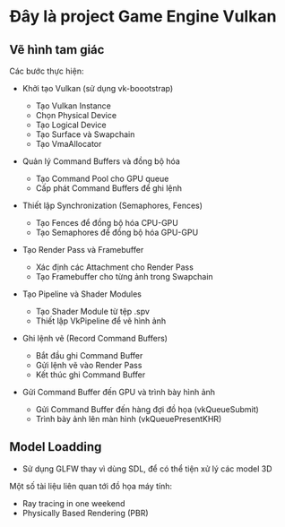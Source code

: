 

# Đây là project Game Engine Vulkan 

## Vẽ hình tam giác
Các bước thực hiện:
- Khởi tạo Vulkan (sử dụng vk-boootstrap)
    - Tạo Vulkan Instance
    - Chọn Physical Device
    - Tạo Logical Device 
    - Tạo Surface và Swapchain
    - Tạo VmaAllocator

- Quản lý Command Buffers và đồng bộ hóa
    - Tạo Command Pool cho GPU queue
    - Cấp phát Command Buffers để ghi lệnh

- Thiết lập Synchronization (Semaphores, Fences)
    - Tạo Fences để đồng bộ hóa CPU-GPU
    - Tạo Semaphores để đồng bộ hóa GPU-GPU

- Tạo Render Pass và Framebuffer
    - Xác định các Attachment cho Render Pass
    - Tạo Framebuffer cho từng ảnh trong Swapchain

- Tạo Pipeline và Shader Modules
    - Tạo Shader Module từ tệp .spv
    - Thiết lập VkPipeline để vẽ hình ảnh

- Ghi lệnh vẽ (Record Command Buffers)
    - Bắt đầu ghi Command Buffer
    - Gửi lệnh vẽ vào Render Pass
    - Kết thúc ghi Command Buffer

- Gửi Command Buffer đến GPU và trình bày hình ảnh
    - Gửi Command Buffer đến hàng đợi đồ họa (vkQueueSubmit)
    - Trình bày ảnh lên màn hình (vkQueuePresentKHR)
    
## Model Loadding

- Sử dụng GLFW thay vì dùng SDL, để có thể tiện xử lý các model 3D

Một số tài liệu liên quan tới đồ họa máy tính:
- Ray tracing in one weekend
- Physically Based Rendering (PBR)
